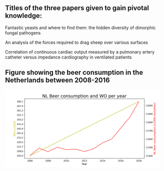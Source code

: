 ## Titles of the three papers given to gain pivotal knowledge:

Fantastic yeasts and where to find them: the hidden diversity of dimorphic fungal pathogens 

An analysis of the forces required to drag sheep over various surfaces

Correlation of continuous cardiac output measured by a pulmonary artery catheter versus impedance cardiography in ventilated patients

## Figure showing the beer consumption in the Netherlands between 2008-2016
![combined](combined.png)
